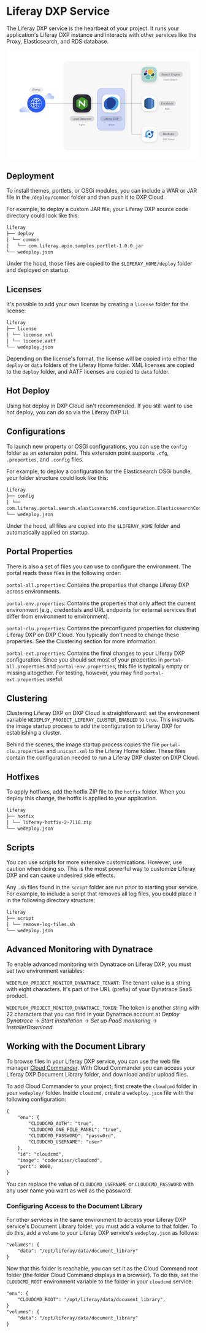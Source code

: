 # Liferay DXP Service [](id=liferay-dxp-service)

The Liferay DXP service is the heartbeat of your project. It runs your 
application's Liferay DXP instance and interacts with other services like the 
Proxy, Elasticsearch, and RDS database. 

![Figure 1: The Liferay DXP service is one of several services available in DXP Cloud.](../../images/services-dxp.png)

## Deployment [](id=deployment)

To install themes, portlets, or OSGi modules, you can include a WAR or JAR file
in the `/deploy/common` folder and then push it to DXP Cloud.

For example, to deploy a custom JAR file, your Liferay DXP source code directory 
could look like this:

    liferay
    ├── deploy
    │ └── common
    │   └── com.liferay.apio.samples.portlet-1.0.0.jar
    └── wedeploy.json

Under the hood, those files are copied to the `$LIFERAY_HOME/deploy` folder and 
deployed on startup. 

## Licenses [](id=licenses)

It's possible to add your own license by creating a `license` folder for the 
license: 

    liferay
    ├── license
    │ └── license.xml
    │ └── license.aatf
    └── wedeploy.json

Depending on the license's format, the license will be copied into either the 
`deploy` or `data` folders of the Liferay Home folder. XML licenses are copied 
to the `deploy` folder, and AATF licenses are copied to `data` folder. 

## Hot Deploy [](id=hot-deploy)

Using hot deploy in DXP Cloud isn't recommended. If you still want to use hot 
deploy, you can do so via the Liferay DXP UI. 

## Configurations [](id=configurations)

To launch new property or OSGI configurations, you can use the `config` folder 
as an extension point. This extension point supports `.cfg`, `.properties`, and
`.config` files.

For example, to deploy a configuration for the Elasticsearch OSGi bundle, your 
folder structure could look like this: 

    liferay
    ├── config
    │ └── com.liferay.portal.search.elasticsearch6.configuration.ElasticsearchConfiguration.config
    └── wedeploy.json

Under the hood, all files are copied into the `$LIFERAY_HOME` folder and 
automatically applied on startup. 

## Portal Properties [](id=portal-properties)

There is also a set of files you can use to configure the environment. The 
portal reads these files in the following order: 

`portal-all.properties`: Contains the properties that change Liferay DXP across 
environments.

`portal-env.properties`: Contains the properties that only affect the current 
environment (e.g., credentials and URL endpoints for external services that 
differ from environment to environment).

`portal-clu.properties`: Contains the preconfigured properties for clustering
Liferay DXP on DXP Cloud. You typically don't need to change these properties. 
See the Clustering section for more information. 

`portal-ext.properties`: Contains the final changes to your Liferay DXP 
configuration. Since you should set most of your properties in 
`portal-all.properties` and `portal-env.properties`, this file is typically 
empty or missing altogether. For testing, however, you may find 
`portal-ext.properties` useful. 

## Clustering [](id=clustering)

Clustering Liferay DXP on DXP Cloud is straightforward: set the environment 
variable `WEDEPLOY_PROJECT_LIFERAY_CLUSTER_ENABLED` to `true`. This instructs 
the image startup process to add the configuration to Liferay DXP for 
establishing a cluster. 

Behind the scenes, the image startup process copies the file 
`portal-clu.properties` and `unicast.xml` to the Liferay Home folder. These 
files contain the configuration needed to run a Liferay DXP cluster on DXP 
Cloud. 

## Hotfixes [](id=hotfixes)

To apply hotfixes, add the hotfix ZIP file to the `hotfix` folder. When you 
deploy this change, the hotfix is applied to your application.

    liferay
    ├── hotfix
    │ └── liferay-hotfix-2-7110.zip
    └── wedeploy.json

## Scripts [](id=scripts)

You can use scripts for more extensive customizations. However, use caution when 
doing so. This is the most powerful way to customize Liferay DXP and can cause 
undesired side effects. 

Any `.sh` files found in the `script` folder are run prior to starting your 
service. For example, to include a script that removes all log files, you could 
place it in the following directory structure: 

    liferay
    ├── script
    │ └── remove-log-files.sh
    └── wedeploy.json

## Advanced Monitoring with Dynatrace [](id=advanced-monitoring-with-dynatrace)

To enable advanced monitoring with Dynatrace on Liferay DXP, you must set two
environment variables: 

`WEDEPLOY_PROJECT_MONITOR_DYNATRACE_TENANT`: The tenant value is a string with 
eight characters. It's part of the URL (prefix) of your Dynatrace SaaS product. 

`WEDEPLOY_PROJECT_MONITOR_DYNATRACE_TOKEN`: The token is another string with 22 
characters that you can find in your Dynatrace account at *Deploy Dynatrace* 
&rarr; *Start installation* &rarr; *Set up PaaS monitoring* &rarr; 
*InstallerDownload*. 

## Working with the Document Library

To browse files in your Liferay DXP service, you can use the web file manager 
[Cloud Commander](http://cloudcmd.io/). With Cloud Commander you can access your 
Liferay DXP Document Library folder, and download and/or upload files. 

To add Cloud Commander to your project, first create the `cloudcmd` folder in 
your `wedeploy/` folder. Inside `cloudcmd`, create a `wedeploy.json` file with 
the following configuration: 

    {
        "env": {
            "CLOUDCMD_AUTH": "true",
            "CLOUDCMD_ONE_FILE_PANEL": "true",
            "CLOUDCMD_PASSWORD": "passw0rd",
            "CLOUDCMD_USERNAME": "user"
        },
        "id": "cloudcmd",
        "image": "coderaiser/cloudcmd",
        "port": 8000,
    }

You can replace the value of `CLOUDCMD_USERNAME` or `CLOUDCMD_PASSWORD` with any 
user name you want as well as the password. 

### Configuring Access to the Document Library

For other services in the same environment to access your Liferay DXP service's 
Document Library folder, you must add a volume to that folder. To do this, add a 
`volume` to your Liferay DXP service's `wedeploy.json` as follows: 

    "volumes": {
        "data": "/opt/liferay/data/document_library"
    }

Now that this folder is reachable, you can set it as the Cloud Command root 
folder (the folder Cloud Command displays in a browser). To do this, set the 
`CLOUDCMD_ROOT` environment variable to the folder in your `cloudcmd` service: 

    "env": {
        "CLOUDCMD_ROOT": "/opt/liferay/data/document_library",
    }
    "volumes": {
        "data": "/opt/liferay/data/document_library"
    }
